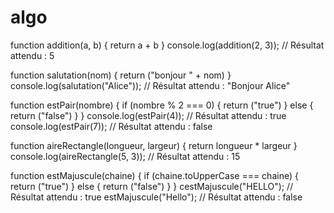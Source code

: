 # algo


function addition(a, b) {
  return a + b
}
console.log(addition(2, 3)); // Résultat attendu : 5



function salutation(nom) {
  return ("bonjour " + nom)
}
console.log(salutation("Alice")); // Résultat attendu : "Bonjour Alice"



function estPair(nombre) {
  if (nombre % 2 === 0) {
    return ("true")
  }
    else {
      return ("false")
    }
}
console.log(estPair(4)); // Résultat attendu : true
console.log(estPair(7)); // Résultat attendu : false



function aireRectangle(longueur, largeur) {
  return longueur * largeur
}
console.log(aireRectangle(5, 3)); // Résultat attendu : 15




function estMajuscule(chaine) {
  if (chaine.toUpperCase === chaine) {
    return ("true")
  } else {
    return ("false")
  }
}
cestMajuscule("HELLO"); // Résultat attendu : true
estMajuscule("Hello"); // Résultat attendu : false






